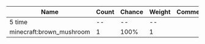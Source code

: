 | Name                     | Count | Chance | Weight | Comment |
| ------------------------ | ----- | ------ | ------ | ------- |
| 5 time                   |    -- |     -- |     -- |         |
| minecraft:brown_mushroom |     1 |   100% |      1 |         |
